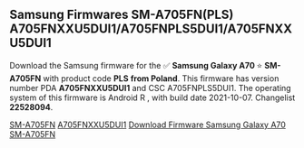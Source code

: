 <h2>Samsung Firmwares SM-A705FN(PLS) A705FNXXU5DUI1/A705FNPLS5DUI1/A705FNXXU5DUI1</h2>
Download the Samsung firmware for the ✅ <strong>Samsung Galaxy A70 </strong> ⭐ <strong>SM-A705FN</strong> with product code <strong>PLS</strong> <strong> from Poland</strong>. This firmware has version number PDA <strong>A705FNXXU5DUI1</strong> and CSC A705FNPLS5DUI1. The operating system of this firmware is Android R , with build date 2021-10-07. Changelist <strong>22528094</strong>.


[SM-A705FN](https://samfirm.shop/samsung/model/SM-A705FN)
[A705FNXXU5DUI1](https://samfirm.shop/samsung/pda/A705FNXXU5DUI1)
[Download Firmware Samsung Galaxy A70 SM-A705FN](https://samfirm.shop/samsung/firmware/465698)
